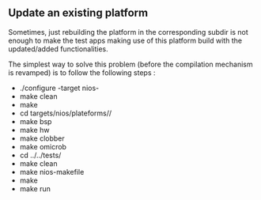 ## Update an existing platform

Sometimes, just rebuilding the platform in the corresponding subdir is not enough to make the test
apps making use of this platform build with the updated/added functionalities.

The simplest way to solve this problem (before the compilation mechanism is revamped) is to follow
the following steps :

- ./configure -target nios-<platform>
- make clean
- make
- cd targets/nios/plateforms/<platform>/      
- make bsp
- make hw
- make clobber
- make omicrob
- cd ../../tests/<app>
- make clean
- make nios-makefile
- make
- make run
